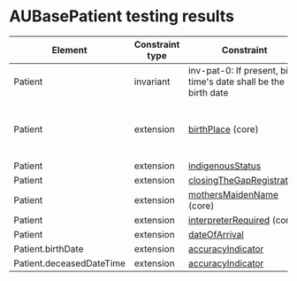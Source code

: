 # AUBasePatient testing results

|Element|Constraint type|Constraint|Tests|
| ------|---------------|----------|-----|
|Patient|invariant|inv-pat-0: If present, birth time's date shall be the birth date|[![inv-pat-0 tests](https://github.com/robstwd/au-fhir-base-test-cases/actions/workflows/AUBasePatient-validation-inv-pat-0.yml/badge.svg)](https://github.com/robstwd/au-fhir-base-test-cases/actions/workflows/AUBasePatient-validation-inv-pat-0.yml)|
|Patient|extension|[birthPlace](http://hl7.org/fhir/R4/extension-patient-birthplace.html) (core)|![birthPlace extension tests](https://github.com/robstwd/au-fhir-base-test-cases/actions/workflows/AUBasePatient-validation-ext-birthPlace.yml/badge.svg)](https://github.com/robstwd/au-fhir-base-test-cases/actions/workflows/AUBasePatient-validation-ext-birthPlace.yml)|
|Patient|extension|[indigenousStatus](http://hl7.org.au/fhir/StructureDefinition/indigenous-status)| |
|Patient|extension|[closingTheGapRegistration](http://hl7.org.au/fhir/StructureDefinition/closing-the-gap-registration)| |
|Patient|extension|[mothersMaidenName](http://hl7.org/fhir/StructureDefinition/patient-mothersMaidenName) (core)| |
|Patient|extension|[interpreterRequired](http://hl7.org/fhir/StructureDefinition/patient-interpreterRequired) (core)| |
|Patient|extension|[dateOfArrival](http://hl7.org.au/fhir/StructureDefinition/date-of-arrival)| |
|Patient.birthDate|extension|[accuracyIndicator](http://hl7.org.au/fhir/StructureDefinition/date-accuracy-indicator)| |
|Patient.deceasedDateTime|extension|[accuracyIndicator](http://hl7.org.au/fhir/StructureDefinition/date-accuracy-indicator)| |